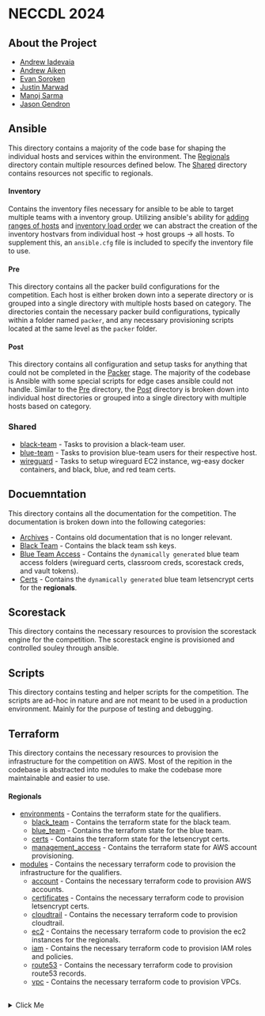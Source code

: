 # NECCDL 2024

<!-- Doors pull and push -->

## About the Project

- [Andrew Iadevaia](https://github.com/andrewiadevaia)
- [Andrew Aiken](https://github.com/andrew-aiken)
- [Evan Soroken](https://github.com/ESoro25)
- [Justin Marwad](https://github.com/justinmarwad)
- [Manoj Sarma](https://github.com/07Manoj)
- [Jason Gendron](https://github.com/jasongendron)

## Ansible
This directory contains a majority of the code base for shaping the individual hosts and services within the environment. The [Regionals](/ansible/regionals) directory contain multiple resources defined below. The [Shared](/ansible/shared) directory contains resources not specific to regionals.

#### Inventory
Contains the inventory files necessary for ansible to be able to target multiple teams with a inventory group. Utilizing ansible's ability for [adding ranges of hosts](https://docs.ansible.com/ansible/latest/inventory_guide/intro_inventory.html#adding-ranges-of-hosts) and [inventory load order](https://docs.ansible.com/ansible/latest/inventory_guide/intro_inventory.html#managing-inventory-load-order) we can abstract the creation of the inventory hostvars from individual host -> host groups -> all hosts. To supplement this, an `ansible.cfg` file is included to specify the inventory file to use.

#### Pre
This directory contains all the packer build configurations for the competition. Each host is either broken down into a seperate directory or is grouped into a single directory with multiple hosts based on category. The directories contain the necessary packer build configurations, typically within a folder named `packer`, and any necessary provisioning scripts located at the same level as the `packer` folder.

#### Post
This directory contains all configuration and setup tasks for anything that could not be completed in the [Packer](#Pre) stage. The majority of the codebase is Ansible with some special scripts for edge cases ansible could not handle. Similar to the [Pre](#Pre) directory, the [Post](#Post) directory is broken down into individual host directories or grouped into a single directory with multiple hosts based on category.

### Shared
- [black-team](/ansible/shared/black_team) - Tasks to provision a black-team user.
- [blue-team](/ansible/shared/blue_team) - Tasks to provision blue-team users for their respective host.
- [wireguard](/ansible/shared/wireguard) - Tasks to setup wireguard EC2 instance, wg-easy docker containers, and black, blue, and red team certs.

## Docuemntation
This directory contains all the documentation for the competition. The documentation is broken down into the following categories:
- [Archives](/documentation/archives) - Contains old documentation that is no longer relevant.
- [Black Team](/documentation/black_team) - Contains the black team ssh keys.
- [Blue Team Access](/documentation/blue_team_access) - Contains the `dynamically generated` blue team access folders (wireguard certs, classroom creds, scorestack creds, and vault tokens).
- [Certs](/documentation/certs) - Contains the `dynamically generated` blue team letsencrypt certs for the **regionals**.

## Scorestack
This directory contains the necessary resources to provision the scorestack engine for the competition. The scorestack engine is provisioned and controlled souley through ansible.

## Scripts
This directory contains testing and helper scripts for the competition. The scripts are ad-hoc in nature and are not meant to be used in a production environment. Mainly for the purpose of testing and debugging.

## Terraform
This directory contains the necessary resources to provision the infrastructure for the competition on AWS. Most of the repition in the codebase is abstracted into modules to make the codebase more maintainable and easier to use.

#### Regionals
- [environments](/terraform/regionals/environments) - Contains the terraform state for the qualifiers.
    - [black_team](/terraform/regionals/environments/black_team) - Contains the terraform state for the black team.
    - [blue_team](/terraform/regionals/environments/blue_team) - Contains the terraform state for the blue team.
    - [certs](/terraform/regionals/environments/certs) - Contains the terraform state for the letsencrypt certs.
    - [management_access](/terraform/regionals/environments/management_access) - Contains the terraform state for AWS account provisioning.
- [modules](/terraform/regionals/modules) - Contains the necessary terraform code to provision the infrastructure for the qualifiers.
    - [account](/terraform/regionals/modules/account) - Contains the necessary terraform code to provision AWS accounts.
    - [certificates](/terraform/regionals/modules/certificates) - Contains the necessary terraform code to provision letsencrypt certs.
    - [cloudtrail](/terraform/regionals/modules/cloudtrail) - Contains the necessary terraform code to provision cloudtrail.
    - [ec2](/terraform/regionals/modules/ec2) - Contains the necessary terraform code to provision the ec2 instances for the regionals.
    - [iam](/terraform/regionals/modules/iam) - Contains the necessary terraform code to provision IAM roles and policies.
    - [route53](/terraform/regionals/modules/route53) - Contains the necessary terraform code to provision route53 records.
    - [vpc](/terraform/regionals/modules/vpc) - Contains the necessary terraform code to provision VPCs.

##
<details>
    <summary>Click Me</summary>

```
  .---.       ,-----.    ,---.  ,---.   .-''-.
  | ,_|     .'  .-,  '.  |   /  |   | .'_ _   \
,-./  )    / ,-.|  \ _ \ |  |   |  .'/ ( ` )   '
\  '_ '`) ;  \  '_ /  | :|  | _ |  |. (_ o _)  |
 > (_)  ) |  _`,/ \ _/  ||  _( )_  ||  (_,_)___|
(  .  .-' : (  '\_/ \   ;\ (_ o._) /'  \   .---.
 `-'`-'|___\ `"/  \  ) /  \ (_,_) /  \  `-'    /
  |        \'. \_/``".'    \     /    \       /
  `--------`  '-----'       `---`      `'-..-'

 _______     .---.        ____        _______   .--.   .--.
\  ____  \   | ,_|      .'  __ `.    /   __  \  |  | _/  /
| |    \ | ,-./  )     /   '  \  \  | ,_/  \__) | (`' ) /
| |____/ / \  '_ '`)   |___|  /  |,-./  )       |(_ ()_)
|   _ _ '.  > (_)  )      _.-`   |\  '_ '`)     | (_,_)   __
|  ( ' )  \(  .  .-'   .'   _    | > (_)  )  __ |  |\ \  |  |
| (_{;}_) | `-'`-'|___ |  _( )_  |(  .  .-'_/  )|  | \ `'   /
|  (_,_)  /  |        \\ (_ o _) / `-'`-'     / |  |  \    /
/_______.'   `--------` '.(_,_).'    `._____.'  `--'   `'-'

,---------.    .-''-.     ____    ,---.    ,---.
\          \ .'_ _   \  .'  __ `. |    \  /    |
 `--.  ,---'/ ( ` )   '/   '  \  \|  ,  \/  ,  |
    |   \  . (_ o _)  ||___|  /  ||  |\_   /|  |
    :_ _:  |  (_,_)___|   _.-`   ||  _( )_/ |  |
    (_I_)  '  \   .---..'   _    || (_ o _) |  |
   (_(=)_)  \  `-'    /|  _( )_  ||  (_,_)  |  |
    (_I_)    \       / \ (_ o _) /|  |      |  |
    '---'     `'-..-'   '.(_,_).' '--'      '--'
```
</details>